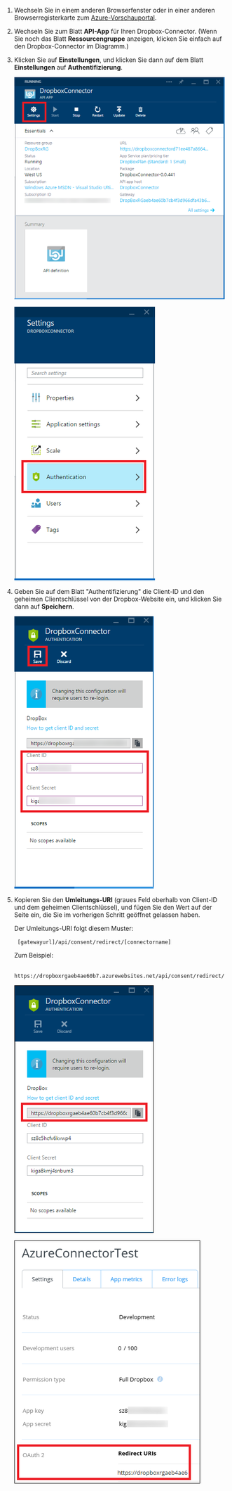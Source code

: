 1. Wechseln Sie in einem anderen Browserfenster oder in einer anderen Browserregisterkarte zum [Azure-Vorschauportal](https://portal.azure.com).
2. Wechseln Sie zum Blatt **API-App** für Ihren Dropbox-Connector. (Wenn Sie noch das Blatt **Ressourcengruppe** anzeigen, klicken Sie einfach auf den Dropbox-Connector im Diagramm.)
3. Klicken Sie auf **Einstellungen**, und klicken Sie dann auf dem Blatt **Einstellungen** auf **Authentifizierung**.
   
    ![Klicken Sie auf "Einstellungen"](./media/app-service-api-exchange-dropbox-settings/clicksettings.png)
   
    ![Klicken Sie auf "Authentifizierung"](./media/app-service-api-exchange-dropbox-settings/clickauth.png)
4. Geben Sie auf dem Blatt "Authentifizierung" die Client-ID und den geheimen Clientschlüssel von der Dropbox-Website ein, und klicken Sie dann auf **Speichern**.
   
    ![Geben Sie Einstellungen ein, und klicken Sie auf "Speichern"](./media/app-service-api-exchange-dropbox-settings/authblade.png)
5. Kopieren Sie den **Umleitungs-URI** (graues Feld oberhalb von Client-ID und dem geheimen Clientschlüssel), und fügen Sie den Wert auf der Seite ein, die Sie im vorherigen Schritt geöffnet gelassen haben.
   
    Der Umleitungs-URI folgt diesem Muster:
   
        [gatewayurl]/api/consent/redirect/[connectorname]
   
    Zum Beispiel:
   
        https://dropboxrgaeb4ae60b7.azurewebsites.net/api/consent/redirect/DropboxConnector
   
    ![Abrufen des Umleitungs-URI](./media/app-service-api-exchange-dropbox-settings/redirecturi.png)
   
    ![Erstellen einer Dropbox-App](./media/app-service-api-exchange-dropbox-settings/dbappsettings2.png)

<!---HONumber=Oct15_HO3-->